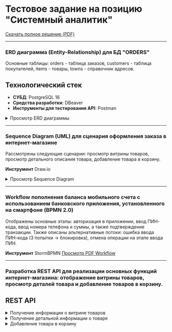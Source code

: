 # Тестовое задание на позицию "Системный аналитик"

[Скачать полное решение (PDF)](https://raw.githubusercontent.com/ElenaDanchenko/TEST_FOR_SA/main/Тестовое%20задание%20на%20позицию%20Системный%20аналитик_Данченко_Елена.pdf)

--- 
### ERD диаграмма (Entity-Relationship) для БД "ORDERS"

Основные таблицы: orders - таблица заказов, customers - таблица покупателей, items - товары, towns - справочник адресов.

## Технологический стек
- **СУБД**: PostgreSQL 16
- **Средства разработки**:  DBeaver
- **Инструменты для тестирования API:** Postman
    
<details>
  <summary>Просмотр ERD диаграммы</summary>
  <img width="1035" height="525" alt="ERD Diagram" src="https://github.com/user-attachments/assets/16345c7b-6b9e-42f7-8738-32d058592c09"/>
</details>

---

### Sequence Diagram (UML) для сценария оформления заказа в интернет-магазине

Рассмотрены следующие сценарии: просмотр витрины товаров, просмотр детального описания товара, добавление товара в корзину.

**Инструмент** Draw.io

<details>
	<summary>Просмотр Sequence Diagram</summary>
	<img width="725" height="1225" alt="ERD Diagram" src="https://github.com/user-attachments/assets/fdf5c982-921d-4217-99bb-460722c3de9f"/>
</details>

---

### Workflow пополнения баланса мобильного счета с использованием банковского приложения, установленного на смартфоне (BPMN 2.0)

Отображены основные этапы: авторизация в приложении, ввод ПИН-кода, ввод номера телефона и суммы, а также подтверждение транзакции. 
Также описаны альтернативные потоки:  ошибка ввода ПИН-кода (3 попытки → блокировка), отмена операции на этапе ввода ПИН.

**Инструмент** StormBPMN
<a href="https://github.com/ElenaDanchenko/SA_Test_DB_API_BPMN_UML/blob/main/BPMN%20%D0%B4%D0%B8%D0%B0%D0%B3%D1%80%D0%B0%D0%BC%D0%BC%D0%B0%20%D0%BF%D0%BE%D0%BF%D0%BE%D0%BB%D0%BD%D0%B5%D0%BD%D0%B8%D0%B5%20%D0%B1%D0%B0%D0%BB%D0%B0%D0%BD%D1%81%D0%B0%20%D0%BC%D0%BE%D0%B1%D0%B8%D0%BB%D1%8C%D0%BD%D0%BE%D0%B3%D0%BE%20%D1%82%D0%B5%D0%BB%D0%B5%D1%84%D0%BE%D0%BD%D0%B0.pdf" download="название_файла_для_скачивания.pdf">Просмотр PDF Workflow</a>
	
</details>

---

### Разработка REST API для реализации основных функций интернет-магазина: отображение витрины товаров, просмотр деталей товара и добавление товаров в корзину.

## REST API

<details>
<br>
<summary>Получение информации о витрине товаров</summary>

Данный эндпойнт позволяет запросить информацию для отображения витрины товаров.

### Метод и путь

| Метод | Путь      |
| ----- | --------- |
| GET   | `/catalog` |

### Поля ответа

| Наименование    | Тип данных | Описание                       |
| --------------- | ---------- | ------------------------------ |
| name            | string     | наименование товара            |
| production      | string     | наименование производителя    |
| price           | string     | цена товара                    |
| img_src         | string     | ссылка на изображение товара   |
| id              | number     | уникальный идентификатор товара |

### Пример запроса

Используя `curl`:

```bash
curl \
http://127.0.0.1:1234/v1/catalog

### Пример запроса

Используя `curl`:

```bash
curl \
http://127.0.0.1:1234/v1/catalog

{
  "catalog": [
    {
      "name": "Фигурка Эльвира",
      "production": "Neca",
      "price": "5000.0",
      "img_src": "images/figures/neca/34679",
      "id": 45678
    },
    {
      "name": "Фигурка Кендимен",
      "production": "Trick or Treat",
      "price": "4700.0",
      "img_src": "images/figures/trick_or_treat/89641",
      "id": 75678
    }
  ]
}
<br>

```
</details>
<details>
<br>
<summary>Получение детальной информации о товаре</summary>

Данный эндпойнт позволяет запросить информацию для отображения детальной информации о товаре.

### Метод и путь
| Метод | Путь      |
| ----- | --------- |
| GET   | `/details/item?id=:id` |
| GET   | `/details/item /:id` |

### Параметры запроса

| Наименование | Тип данных |Значение по умолчанию  | Обязательность |Описание |
| ----- | --------- | --------- | --------- | --------- |
| id   | integer |-  |+ |уникальный идентификатор товара  |

### Поля ответа

|Наименование	|Тип данных|	Описание|
| ----- | --------- |---------|
| name | string|	наименование товара|
| production | string| наименование производителя|
| price | string | цена товара|
| imgs_src | array |список ссылок на изображения товара|
| id | number |уникальный идентификатор товара|
| productType | string | тип продукта|
| size |string|	размер товара |
| material | string | материал товара|
| modelNumber | string|	наименование модели товара|
| description | string	|описание товара|


### Пример запроса

Используя `curl`:

```bash
curl \
http://127.0.0.1:1234/v1/details/item?id=45678

Пример ответа:

    {
      "name": "Фигурка Эльвира",
      "production": "Neca",
      "price": "5000.0",
      "imgs_src": [
		"images/figures/neca/34679", 
		"images/figures/neca/34680",
           "images/figures/neca/34681",
		"images/figures/neca/34682",
        	"images/figures/neca/34683" 
	 ],
      "id": 45678,
      "productType": "Подвижная фигурка",
      "size": "18 см",
      "material": "Пластик, ткань",
      "modelNumber": "NC1437",
      "description": "В конце полнометражных приключений \"Эльвиры, 	повелительницы тьмы\", наша угарная героиня отыгрывает образ 	ныне экшн-пенсионеров, а тогда в 80-х звезд типа Арнольда и 	Сильвестра, вооружившись воинственной раскраской и мощной 	базукой - именно этот облик точнехонько воспроизвели NECA, уже 	выдавших идеальные версии фигурок Эльвиры.\n\n И тут без 	идеальности не обошлось, то же анатомически и пропорционально 	верное подвижное тело облачено в \"укороченный\" вариант 	тканевого платья, сменные лица все также превосходно 	скульптированы и окрашены цифровым образом, пышная прическа 	детализирована, ну а комплект содержит ту самую базуку и 	колдовской гримуар, который отлично будет смотреться и в руках 	других версий Эльвир"
    }
```
</details>

<details>
<br>
<summary>Добавление товара в корзину</summary>

Этот эндпойнт позволяет добавить товар в корзину.

### Метод и путь
| Метод | Путь      |
| ----- | --------- |
| POST  | `/cart` |

### Параметры запроса

| Наименование | Тип данных | Значение по умолчанию | Обязательность  | Описание |
| ----- | --------- |--------- | --------- | --------- |
| cart_id | number | - | + | уникальный идентификатор корзины пользователя |
| item_id | number| - | + | уникальный идентификатор товара |
| quantity | number | 1 | - | количество единиц товара |

### Поля ответа

|Наименование	|Тип данных|	Описание|
| ----- | --------- |---------|
| success | true/false | статус выполнения запроса |
| remains_of_item  | number | количество, оставшихся доступных для заказа единиц данного товара |

### Пример запроса

Используя `curl`:

```bash
curl \
-X POST \
-d '{
    "cart_id": 7601,
    "item_id": 45678,
    "quantity": 5
}'\
http://127.0.0.1:1234/v1/cart 

Пример ответа:
{
  "success": true,
  "remains_of_item": 5
}
```
</details>
